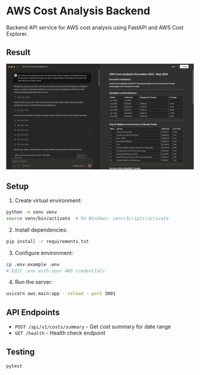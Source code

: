 # AWS Cost Analysis Backend

Backend API service for AWS cost analysis using FastAPI and AWS Cost Explorer.

## Result 

![alt text](image.png)

## Setup

1. Create virtual environment:
```bash
python -m venv venv
source venv/bin/activate  # On Windows: venv\Scripts\activate
```

2. Install dependencies:
```bash
pip install -r requirements.txt
```

3. Configure environment:
```bash
cp .env.example .env
# Edit .env with your AWS credentials
```

4. Run the server:
```bash
uvicorn aws.main:app --reload --port 3001
```

## API Endpoints

- `POST /api/v1/costs/summary` - Get cost summary for date range
- `GET /health` - Health check endpoint

## Testing

```bash
pytest
```
